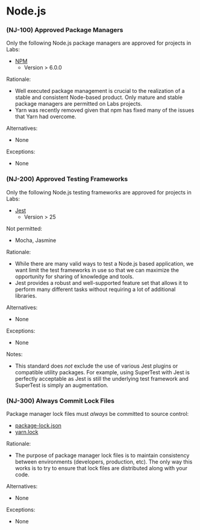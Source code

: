 # Node.js

### \(NJ-100\) Approved Package Managers

Only the following Node.js package managers are approved for projects in Labs:

* [NPM](https://docs.npmjs.com/)
  * Version &gt; 6.0.0

Rationale:

* Well executed package management is crucial to the realization of a stable and consistent Node-based product. Only mature and stable package managers are permitted on Labs projects.
* Yarn was recently removed given that npm has fixed many of the issues that Yarn had overcome.

Alternatives:

* None

Exceptions:

* None

### \(NJ-200\) Approved Testing Frameworks

Only the following Node.js testing frameworks are approved for projects in Labs:

* [Jest](https://jestjs.io/)
  * Version &gt; 25

Not permitted:

* Mocha, Jasmine

Rationale:

* While there are many valid ways to test a Node.js based application, we want limit the test frameworks in use so that we can maximize the opportunity for sharing of knowledge and tools.
* Jest provides a robust and well-supported feature set that allows it to perform many different tasks without requiring a lot of additional libraries.

Alternatives:

* None

Exceptions:

* None

Notes:

* This standard does _not_ exclude the use of various Jest plugins or compatible utility packages. For example, using SuperTest with Jest is perfectly acceptable as Jest is still the underlying test framework and SuperTest is simply an augmentation.

### \(NJ-300\) Always Commit Lock Files

Package manager lock files must _always_ be committed to source control:

* [package-lock.json](https://docs.npmjs.com/files/package-lock.json)
* [yarn.lock](https://classic.yarnpkg.com/blog/2016/11/24/lockfiles-for-all/)

Rationale:

* The purpose of package manager lock files is to maintain consistency between environments \(developers, production, etc\). The only way this works is to try to ensure that lock files are distributed along with your code.

Alternatives:

* None

Exceptions:

* None

